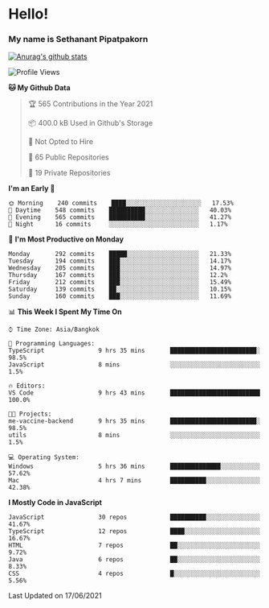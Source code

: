 # Hello!
### My name is Sethanant Pipatpakorn

[![Anurag's github stats](https://github-readme-stats.vercel.app/api?username=thetkpark&count_private=true&show_icons=true&theme=tokyonight)](https://github.com/anuraghazra/github-readme-stats)

<!--START_SECTION:waka-->
![Profile Views](http://img.shields.io/badge/Profile%20Views-16-blue)

**🐱 My Github Data** 

> 🏆 565 Contributions in the Year 2021
 > 
> 📦 400.0 kB Used in Github's Storage 
 > 
> 🚫 Not Opted to Hire
 > 
> 📜 65 Public Repositories 
 > 
> 🔑 19 Private Repositories  
 > 
**I'm an Early 🐤** 

```text
🌞 Morning    240 commits    ████░░░░░░░░░░░░░░░░░░░░░   17.53% 
🌆 Daytime    548 commits    ██████████░░░░░░░░░░░░░░░   40.03% 
🌃 Evening    565 commits    ██████████░░░░░░░░░░░░░░░   41.27% 
🌙 Night      16 commits     ░░░░░░░░░░░░░░░░░░░░░░░░░   1.17%

```
📅 **I'm Most Productive on Monday** 

```text
Monday       292 commits    █████░░░░░░░░░░░░░░░░░░░░   21.33% 
Tuesday      194 commits    ███░░░░░░░░░░░░░░░░░░░░░░   14.17% 
Wednesday    205 commits    ███░░░░░░░░░░░░░░░░░░░░░░   14.97% 
Thursday     167 commits    ███░░░░░░░░░░░░░░░░░░░░░░   12.2% 
Friday       212 commits    ███░░░░░░░░░░░░░░░░░░░░░░   15.49% 
Saturday     139 commits    ██░░░░░░░░░░░░░░░░░░░░░░░   10.15% 
Sunday       160 commits    ███░░░░░░░░░░░░░░░░░░░░░░   11.69%

```


📊 **This Week I Spent My Time On** 

```text
⌚︎ Time Zone: Asia/Bangkok

💬 Programming Languages: 
TypeScript               9 hrs 35 mins       ████████████████████████░   98.5% 
JavaScript               8 mins              ░░░░░░░░░░░░░░░░░░░░░░░░░   1.5%

🔥 Editors: 
VS Code                  9 hrs 43 mins       █████████████████████████   100.0%

🐱‍💻 Projects: 
me-vaccine-backend       9 hrs 35 mins       ████████████████████████░   98.5% 
utils                    8 mins              ░░░░░░░░░░░░░░░░░░░░░░░░░   1.5%

💻 Operating System: 
Windows                  5 hrs 36 mins       ██████████████░░░░░░░░░░░   57.62% 
Mac                      4 hrs 7 mins        ██████████░░░░░░░░░░░░░░░   42.38%

```

**I Mostly Code in JavaScript** 

```text
JavaScript               30 repos            ██████████░░░░░░░░░░░░░░░   41.67% 
TypeScript               12 repos            ████░░░░░░░░░░░░░░░░░░░░░   16.67% 
HTML                     7 repos             ██░░░░░░░░░░░░░░░░░░░░░░░   9.72% 
Java                     6 repos             ██░░░░░░░░░░░░░░░░░░░░░░░   8.33% 
CSS                      4 repos             █░░░░░░░░░░░░░░░░░░░░░░░░   5.56%

```



 Last Updated on 17/06/2021
<!--END_SECTION:waka-->
